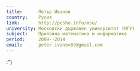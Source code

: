 ```yaml
---
title:      Петър Иванов
country:    Русия
link:       http://pesho.info/msu/
university: Московски държавен университет (МГУ)
subject:    Приложна математика и информатика
period:     2009--2014
email:      peter.ivanov89@gmail.com
---
```


:")
